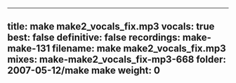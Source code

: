 
---
title: make make2_vocals_fix.mp3
vocals: true
best: false
definitive: false
recordings: make-make-131
filename: make make2_vocals_fix.mp3
mixes: make-make2_vocals_fix-mp3-668
folder: 2007-05-12/make make
weight: 0
---
